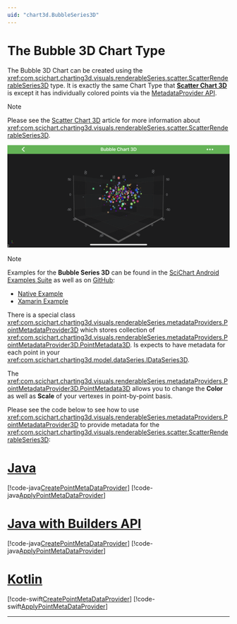 ```yaml
---
uid: "chart3d.BubbleSeries3D"
---
```


# The Bubble 3D Chart Type
The Bubble 3D Chart can be created using the <xref:com.scichart.charting3d.visuals.renderableSeries.scatter.ScatterRenderableSeries3D> type.
It is exactly the same Chart Type that **[Scatter Chart 3D](xref:chart3d.ScatterSeries3D)** is except it has individually colored points via the [MetadataProvider API](xref:chart3d.MetadataProvider3DAPI).

> [!NOTE]
> Please see the [Scatter Chart 3D](xref:chart3d.ScatterSeries3D) article for more information about <xref:com.scichart.charting3d.visuals.renderableSeries.scatter.ScatterRenderableSeries3D>.

![Bubble Chart 3D](images/bubble-chart-3d-example.png)

> [!NOTE]
> Examples for the **Bubble Series 3D** can be found in the [SciChart Android Examples Suite](https://www.scichart.com/examples/Android-chart/) as well as on [GitHub](https://github.com/ABTSoftware/SciChart.Android.Examples):
> - [Native Example](https://www.scichart.com/example/android-3d-chart-example-simple-bubble/)
> - [Xamarin Example](https://www.scichart.com/example/xamarin-3d-chart-example-simple-bubble/)

There is a special class <xref:com.scichart.charting3d.visuals.renderableSeries.metadataProviders.PointMetadataProvider3D> which stores collection of <xref:com.scichart.charting3d.visuals.renderableSeries.metadataProviders.PointMetadataProvider3D.PointMetadata3D>.
Is expects to have metadata for each point in your <xref:com.scichart.charting3d.model.dataSeries.IDataSeries3D>.

The <xref:com.scichart.charting3d.visuals.renderableSeries.metadataProviders.PointMetadataProvider3D.PointMetadata3D> allows you to change the **Color** as well as **Scale** of your vertexes in point-by-point basis.

Please see the code below to see how to use <xref:com.scichart.charting3d.visuals.renderableSeries.metadataProviders.PointMetadataProvider3D> to provide metadata for the <xref:com.scichart.charting3d.visuals.renderableSeries.scatter.ScatterRenderableSeries3D>:

# [Java](#tab/java)
[!code-java[CreatePointMetaDataProvider](../../../samples/sandbox/app/src/main/java/com/scichart/docsandbox/examples/java/series3d/BubbleSeries3D.java#CreatePointMetaDataProvider)]
[!code-java[ApplyPointMetaDataProvider](../../../samples/sandbox/app/src/main/java/com/scichart/docsandbox/examples/java/series3d/BubbleSeries3D.java#ApplyPointMetaDataProvider)]
# [Java with Builders API](#tab/javaBuilder)
[!code-java[CreatePointMetaDataProvider](../../../samples/sandbox/app/src/main/java/com/scichart/docsandbox/examples/javaBuilder/series3d/BubbleSeries3D.java#CreatePointMetaDataProvider)]
[!code-java[ApplyPointMetaDataProvider](../../../samples/sandbox/app/src/main/java/com/scichart/docsandbox/examples/javaBuilder/series3d/BubbleSeries3D.java#ApplyPointMetaDataProvider)]
# [Kotlin](#tab/kotlin)
[!code-swift[CreatePointMetaDataProvider](../../../samples/sandbox/app/src/main/java/com/scichart/docsandbox/examples/kotlin/series3d/BubbleSeries3D.kt#CreatePointMetaDataProvider)]
[!code-swift[ApplyPointMetaDataProvider](../../../samples/sandbox/app/src/main/java/com/scichart/docsandbox/examples/kotlin/series3d/BubbleSeries3D.kt#ApplyPointMetaDataProvider)]
***